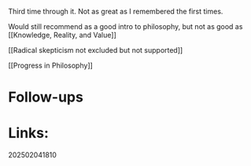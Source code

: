 Third time through it. Not as great as I remembered the first times. 

Would still recommend as a good intro to philosophy, but not as good as [[Knowledge, Reality, and Value]]

[[Radical skepticism not excluded but not supported]]


[[Progress in Philosophy]]


# Follow-ups


# Links: 



202502041810
